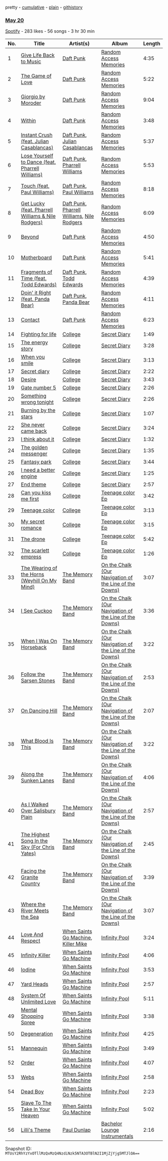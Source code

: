 pretty - [cumulative](/playlists/cumulative/7IwNlM5pdX8XWPyhMRhq64.md) - [plain](/playlists/plain/7IwNlM5pdX8XWPyhMRhq64) - [githistory](https://github.githistory.xyz/mackorone/spotify-playlist-archive/blob/main/playlists/plain/7IwNlM5pdX8XWPyhMRhq64)

### [May 20](https://open.spotify.com/playlist/7IwNlM5pdX8XWPyhMRhq64)

> 

[Spotify](https://open.spotify.com/user/spotify) - 283 likes - 56 songs - 3 hr 30 min

| No. | Title | Artist(s) | Album | Length |
|---|---|---|---|---|
| 1 | [Give Life Back to Music](https://open.spotify.com/track/0dEIca2nhcxDUV8C5QkPYb) | [Daft Punk](https://open.spotify.com/artist/4tZwfgrHOc3mvqYlEYSvVi) | [Random Access Memories](https://open.spotify.com/album/4m2880jivSbbyEGAKfITCa) | 4:35 |
| 2 | [The Game of Love](https://open.spotify.com/track/3ctALmweZBapfBdFiIVpji) | [Daft Punk](https://open.spotify.com/artist/4tZwfgrHOc3mvqYlEYSvVi) | [Random Access Memories](https://open.spotify.com/album/4m2880jivSbbyEGAKfITCa) | 5:22 |
| 3 | [Giorgio by Moroder](https://open.spotify.com/track/0oks4FnzhNp5QPTZtoet7c) | [Daft Punk](https://open.spotify.com/artist/4tZwfgrHOc3mvqYlEYSvVi) | [Random Access Memories](https://open.spotify.com/album/4m2880jivSbbyEGAKfITCa) | 9:04 |
| 4 | [Within](https://open.spotify.com/track/7Bxv0WL7UC6WwQpk9TzdMJ) | [Daft Punk](https://open.spotify.com/artist/4tZwfgrHOc3mvqYlEYSvVi) | [Random Access Memories](https://open.spotify.com/album/4m2880jivSbbyEGAKfITCa) | 3:48 |
| 5 | [Instant Crush \(feat\. Julian Casablancas\)](https://open.spotify.com/track/2cGxRwrMyEAp8dEbuZaVv6) | [Daft Punk](https://open.spotify.com/artist/4tZwfgrHOc3mvqYlEYSvVi), [Julian Casablancas](https://open.spotify.com/artist/1rAv1GhTQ2rmG94p9lU3rB) | [Random Access Memories](https://open.spotify.com/album/4m2880jivSbbyEGAKfITCa) | 5:37 |
| 6 | [Lose Yourself to Dance \(feat\. Pharrell Williams\)](https://open.spotify.com/track/5CMjjywI0eZMixPeqNd75R) | [Daft Punk](https://open.spotify.com/artist/4tZwfgrHOc3mvqYlEYSvVi), [Pharrell Williams](https://open.spotify.com/artist/2RdwBSPQiwcmiDo9kixcl8) | [Random Access Memories](https://open.spotify.com/album/4m2880jivSbbyEGAKfITCa) | 5:53 |
| 7 | [Touch \(feat\. Paul Williams\)](https://open.spotify.com/track/7oaEjLP2dTJLJsITbAxTOz) | [Daft Punk](https://open.spotify.com/artist/4tZwfgrHOc3mvqYlEYSvVi), [Paul Williams](https://open.spotify.com/artist/3f626JSVauIhTQgatsFcs4) | [Random Access Memories](https://open.spotify.com/album/4m2880jivSbbyEGAKfITCa) | 8:18 |
| 8 | [Get Lucky \(feat\. Pharrell Williams & Nile Rodgers\)](https://open.spotify.com/track/69kOkLUCkxIZYexIgSG8rq) | [Daft Punk](https://open.spotify.com/artist/4tZwfgrHOc3mvqYlEYSvVi), [Pharrell Williams](https://open.spotify.com/artist/2RdwBSPQiwcmiDo9kixcl8), [Nile Rodgers](https://open.spotify.com/artist/3yDIp0kaq9EFKe07X1X2rz) | [Random Access Memories](https://open.spotify.com/album/4m2880jivSbbyEGAKfITCa) | 6:09 |
| 9 | [Beyond](https://open.spotify.com/track/0k1xMUwn9sb7bZiqdT9ygx) | [Daft Punk](https://open.spotify.com/artist/4tZwfgrHOc3mvqYlEYSvVi) | [Random Access Memories](https://open.spotify.com/album/4m2880jivSbbyEGAKfITCa) | 4:50 |
| 10 | [Motherboard](https://open.spotify.com/track/79koEJRtKOOGJ0VSAF3FMk) | [Daft Punk](https://open.spotify.com/artist/4tZwfgrHOc3mvqYlEYSvVi) | [Random Access Memories](https://open.spotify.com/album/4m2880jivSbbyEGAKfITCa) | 5:41 |
| 11 | [Fragments of Time \(feat\. Todd Edwards\)](https://open.spotify.com/track/0IedgQjjJ8Ad4B3UDQ5Lyn) | [Daft Punk](https://open.spotify.com/artist/4tZwfgrHOc3mvqYlEYSvVi), [Todd Edwards](https://open.spotify.com/artist/6MFopqejpmTUUZlcRmGzgg) | [Random Access Memories](https://open.spotify.com/album/4m2880jivSbbyEGAKfITCa) | 4:39 |
| 12 | [Doin' it Right \(feat\. Panda Bear\)](https://open.spotify.com/track/36c4JohayB9qd64eidQMBi) | [Daft Punk](https://open.spotify.com/artist/4tZwfgrHOc3mvqYlEYSvVi), [Panda Bear](https://open.spotify.com/artist/1R84VlXnFFULOsWWV8IrCQ) | [Random Access Memories](https://open.spotify.com/album/4m2880jivSbbyEGAKfITCa) | 4:11 |
| 13 | [Contact](https://open.spotify.com/track/2KHRENHQzTIQ001nlP9Gdc) | [Daft Punk](https://open.spotify.com/artist/4tZwfgrHOc3mvqYlEYSvVi) | [Random Access Memories](https://open.spotify.com/album/4m2880jivSbbyEGAKfITCa) | 6:23 |
| 14 | [Fighting for life](https://open.spotify.com/track/0Ohx3UwCug9Tl9MTlfTIOE) | [College](https://open.spotify.com/artist/11TlWPqyDFLHGccTFQhcc6) | [Secret Diary](https://open.spotify.com/album/5ht12IrhLmGMRgAOBWaagl) | 1:49 |
| 15 | [The energy story](https://open.spotify.com/track/0EAQRC3mjDrY4tYBcjmmtf) | [College](https://open.spotify.com/artist/11TlWPqyDFLHGccTFQhcc6) | [Secret Diary](https://open.spotify.com/album/5ht12IrhLmGMRgAOBWaagl) | 3:28 |
| 16 | [When you smile](https://open.spotify.com/track/5UD9UWF7pOJa8ROioQB7aT) | [College](https://open.spotify.com/artist/11TlWPqyDFLHGccTFQhcc6) | [Secret Diary](https://open.spotify.com/album/5ht12IrhLmGMRgAOBWaagl) | 3:13 |
| 17 | [Secret diary](https://open.spotify.com/track/1l3XSKd7cswKeKosbFDVMe) | [College](https://open.spotify.com/artist/11TlWPqyDFLHGccTFQhcc6) | [Secret Diary](https://open.spotify.com/album/5ht12IrhLmGMRgAOBWaagl) | 2:22 |
| 18 | [Desire](https://open.spotify.com/track/2fp7yrQ0Kb3mgZc0cPvYqA) | [College](https://open.spotify.com/artist/11TlWPqyDFLHGccTFQhcc6) | [Secret Diary](https://open.spotify.com/album/5ht12IrhLmGMRgAOBWaagl) | 3:43 |
| 19 | [Gate number 5](https://open.spotify.com/track/5g9fOkQM8ysv6zVHbUwp6v) | [College](https://open.spotify.com/artist/11TlWPqyDFLHGccTFQhcc6) | [Secret Diary](https://open.spotify.com/album/5ht12IrhLmGMRgAOBWaagl) | 2:26 |
| 20 | [Something wrong tonight](https://open.spotify.com/track/6Dt3DpHuFGMq6YDkDx1Fmk) | [College](https://open.spotify.com/artist/11TlWPqyDFLHGccTFQhcc6) | [Secret Diary](https://open.spotify.com/album/5ht12IrhLmGMRgAOBWaagl) | 2:26 |
| 21 | [Burning by the stars](https://open.spotify.com/track/7mUTDEHA8cWJpi4w5zr8LP) | [College](https://open.spotify.com/artist/11TlWPqyDFLHGccTFQhcc6) | [Secret Diary](https://open.spotify.com/album/5ht12IrhLmGMRgAOBWaagl) | 1:07 |
| 22 | [She never came back](https://open.spotify.com/track/4ouaSAeqPnkv5fnrF0dy2y) | [College](https://open.spotify.com/artist/11TlWPqyDFLHGccTFQhcc6) | [Secret Diary](https://open.spotify.com/album/5ht12IrhLmGMRgAOBWaagl) | 3:24 |
| 23 | [I think about it](https://open.spotify.com/track/2ZZRrcMeYB6671HdEcwM2b) | [College](https://open.spotify.com/artist/11TlWPqyDFLHGccTFQhcc6) | [Secret Diary](https://open.spotify.com/album/5ht12IrhLmGMRgAOBWaagl) | 1:32 |
| 24 | [The golden messenger](https://open.spotify.com/track/4CVfTZru0WqDbvOTAWsoHn) | [College](https://open.spotify.com/artist/11TlWPqyDFLHGccTFQhcc6) | [Secret Diary](https://open.spotify.com/album/5ht12IrhLmGMRgAOBWaagl) | 1:35 |
| 25 | [Fantasy park](https://open.spotify.com/track/14w0lNwDIaoi2WA5CeOHWF) | [College](https://open.spotify.com/artist/11TlWPqyDFLHGccTFQhcc6) | [Secret Diary](https://open.spotify.com/album/5ht12IrhLmGMRgAOBWaagl) | 3:44 |
| 26 | [I need a better engine](https://open.spotify.com/track/3oZ4o2v0H4A5fmWet0fadW) | [College](https://open.spotify.com/artist/11TlWPqyDFLHGccTFQhcc6) | [Secret Diary](https://open.spotify.com/album/5ht12IrhLmGMRgAOBWaagl) | 1:25 |
| 27 | [End theme](https://open.spotify.com/track/2oOBdX3E3wtROU0HbKzOf7) | [College](https://open.spotify.com/artist/11TlWPqyDFLHGccTFQhcc6) | [Secret Diary](https://open.spotify.com/album/5ht12IrhLmGMRgAOBWaagl) | 2:57 |
| 28 | [Can you kiss me first](https://open.spotify.com/track/2RJD6EyGDQVg1Ow2vfVrqp) | [College](https://open.spotify.com/artist/11TlWPqyDFLHGccTFQhcc6) | [Teenage color Ep](https://open.spotify.com/album/1wC9BMiXnkApTM7TlYlJ9q) | 3:42 |
| 29 | [Teenage color](https://open.spotify.com/track/3hH0nFoo3ZcBzggdKXkgs0) | [College](https://open.spotify.com/artist/11TlWPqyDFLHGccTFQhcc6) | [Teenage color Ep](https://open.spotify.com/album/1wC9BMiXnkApTM7TlYlJ9q) | 3:13 |
| 30 | [My secret romance](https://open.spotify.com/track/719fqHefz9B9G10uUXSN0G) | [College](https://open.spotify.com/artist/11TlWPqyDFLHGccTFQhcc6) | [Teenage color Ep](https://open.spotify.com/album/1wC9BMiXnkApTM7TlYlJ9q) | 3:15 |
| 31 | [The drone](https://open.spotify.com/track/276jkrLMmmBi4II9N5S8UN) | [College](https://open.spotify.com/artist/11TlWPqyDFLHGccTFQhcc6) | [Teenage color Ep](https://open.spotify.com/album/1wC9BMiXnkApTM7TlYlJ9q) | 5:42 |
| 32 | [The scarlett empress](https://open.spotify.com/track/46A9awz7xtpDGNeNtaqWMh) | [College](https://open.spotify.com/artist/11TlWPqyDFLHGccTFQhcc6) | [Teenage color Ep](https://open.spotify.com/album/1wC9BMiXnkApTM7TlYlJ9q) | 1:26 |
| 33 | [The Wearing of the Horns \(Weyhill On My Mind\)](https://open.spotify.com/track/5OulqVddWLrYzYUsfMvAwq) | [The Memory Band](https://open.spotify.com/artist/2Baf5i4wqsjNHCIheREXQQ) | [On the Chalk \(Our Navigation of the Line of the Downs\)](https://open.spotify.com/album/32YY4RPo8UJaxNKw3oxZ77) | 3:07 |
| 34 | [I See Cuckoo](https://open.spotify.com/track/6hQTMhqRXHZ2QLxESjdV9r) | [The Memory Band](https://open.spotify.com/artist/2Baf5i4wqsjNHCIheREXQQ) | [On the Chalk \(Our Navigation of the Line of the Downs\)](https://open.spotify.com/album/32YY4RPo8UJaxNKw3oxZ77) | 3:36 |
| 35 | [When I Was On Horseback](https://open.spotify.com/track/1iZSiRfWtCSgTr2MCuxgXQ) | [The Memory Band](https://open.spotify.com/artist/2Baf5i4wqsjNHCIheREXQQ) | [On the Chalk \(Our Navigation of the Line of the Downs\)](https://open.spotify.com/album/32YY4RPo8UJaxNKw3oxZ77) | 3:22 |
| 36 | [Follow the Sarsen Stones](https://open.spotify.com/track/61DmfZfAxGmhGq08cuaomy) | [The Memory Band](https://open.spotify.com/artist/2Baf5i4wqsjNHCIheREXQQ) | [On the Chalk \(Our Navigation of the Line of the Downs\)](https://open.spotify.com/album/32YY4RPo8UJaxNKw3oxZ77) | 2:53 |
| 37 | [On Dancing Hill](https://open.spotify.com/track/7BCmtam7tustgimiSwYsPK) | [The Memory Band](https://open.spotify.com/artist/2Baf5i4wqsjNHCIheREXQQ) | [On the Chalk \(Our Navigation of the Line of the Downs\)](https://open.spotify.com/album/32YY4RPo8UJaxNKw3oxZ77) | 2:07 |
| 38 | [What Blood Is This](https://open.spotify.com/track/1DMq6M5LaxMHzJDfiH8Qs5) | [The Memory Band](https://open.spotify.com/artist/2Baf5i4wqsjNHCIheREXQQ) | [On the Chalk \(Our Navigation of the Line of the Downs\)](https://open.spotify.com/album/32YY4RPo8UJaxNKw3oxZ77) | 3:22 |
| 39 | [Along the Sunken Lanes](https://open.spotify.com/track/2hH3fnjobQIq6FcYSDlRMl) | [The Memory Band](https://open.spotify.com/artist/2Baf5i4wqsjNHCIheREXQQ) | [On the Chalk \(Our Navigation of the Line of the Downs\)](https://open.spotify.com/album/32YY4RPo8UJaxNKw3oxZ77) | 4:06 |
| 40 | [As I Walked Over Salisbury Plain](https://open.spotify.com/track/0dA4uE6Tm4mBWsRh7T8q5o) | [The Memory Band](https://open.spotify.com/artist/2Baf5i4wqsjNHCIheREXQQ) | [On the Chalk \(Our Navigation of the Line of the Downs\)](https://open.spotify.com/album/32YY4RPo8UJaxNKw3oxZ77) | 2:57 |
| 41 | [The Highest Song In the Sky \(For Chris Yates\)](https://open.spotify.com/track/0pIFFvMf7f5NmYsiy1EuiW) | [The Memory Band](https://open.spotify.com/artist/2Baf5i4wqsjNHCIheREXQQ) | [On the Chalk \(Our Navigation of the Line of the Downs\)](https://open.spotify.com/album/32YY4RPo8UJaxNKw3oxZ77) | 2:45 |
| 42 | [Facing the Granite Country](https://open.spotify.com/track/6gY2oQJb80CTIz92mW7UDB) | [The Memory Band](https://open.spotify.com/artist/2Baf5i4wqsjNHCIheREXQQ) | [On the Chalk \(Our Navigation of the Line of the Downs\)](https://open.spotify.com/album/32YY4RPo8UJaxNKw3oxZ77) | 3:39 |
| 43 | [Where the River Meets the Sea](https://open.spotify.com/track/0zoayQp1PK3TIhrJZjGWAX) | [The Memory Band](https://open.spotify.com/artist/2Baf5i4wqsjNHCIheREXQQ) | [On the Chalk \(Our Navigation of the Line of the Downs\)](https://open.spotify.com/album/32YY4RPo8UJaxNKw3oxZ77) | 3:07 |
| 44 | [Love And Respect](https://open.spotify.com/track/2Ubo2lZJbhdAReX1xrcbSs) | [When Saints Go Machine](https://open.spotify.com/artist/0E7PsXA3qAN3NCycrWDFaf), [Killer Mike](https://open.spotify.com/artist/2N4EYkIlG1kv25g6Wv8LGI) | [Infinity Pool](https://open.spotify.com/album/6pBtWWihhSjljBkStA0EkX) | 3:24 |
| 45 | [Infinity Killer](https://open.spotify.com/track/48iKT1gnuOJd0NIM3NnLtU) | [When Saints Go Machine](https://open.spotify.com/artist/0E7PsXA3qAN3NCycrWDFaf) | [Infinity Pool](https://open.spotify.com/album/6pBtWWihhSjljBkStA0EkX) | 4:06 |
| 46 | [Iodine](https://open.spotify.com/track/6AABV28lVv0FR6r2Y7tLPx) | [When Saints Go Machine](https://open.spotify.com/artist/0E7PsXA3qAN3NCycrWDFaf) | [Infinity Pool](https://open.spotify.com/album/6pBtWWihhSjljBkStA0EkX) | 3:53 |
| 47 | [Yard Heads](https://open.spotify.com/track/4rYKk1PCNHNCoWpHb0uXum) | [When Saints Go Machine](https://open.spotify.com/artist/0E7PsXA3qAN3NCycrWDFaf) | [Infinity Pool](https://open.spotify.com/album/6pBtWWihhSjljBkStA0EkX) | 2:57 |
| 48 | [System Of Unlimited Love](https://open.spotify.com/track/6rzfzIV9OGhb4sawb17nyS) | [When Saints Go Machine](https://open.spotify.com/artist/0E7PsXA3qAN3NCycrWDFaf) | [Infinity Pool](https://open.spotify.com/album/6pBtWWihhSjljBkStA0EkX) | 5:11 |
| 49 | [Mental Shopping Spree](https://open.spotify.com/track/0SnbZj1vLIkNsgMKaSeWxY) | [When Saints Go Machine](https://open.spotify.com/artist/0E7PsXA3qAN3NCycrWDFaf) | [Infinity Pool](https://open.spotify.com/album/6pBtWWihhSjljBkStA0EkX) | 3:38 |
| 50 | [Degeneration](https://open.spotify.com/track/3aiogw2fDBiS44nozu9CVa) | [When Saints Go Machine](https://open.spotify.com/artist/0E7PsXA3qAN3NCycrWDFaf) | [Infinity Pool](https://open.spotify.com/album/6pBtWWihhSjljBkStA0EkX) | 4:25 |
| 51 | [Mannequin](https://open.spotify.com/track/1QI6x8JtzwW8ipGBVh387U) | [When Saints Go Machine](https://open.spotify.com/artist/0E7PsXA3qAN3NCycrWDFaf) | [Infinity Pool](https://open.spotify.com/album/6pBtWWihhSjljBkStA0EkX) | 3:49 |
| 52 | [Order](https://open.spotify.com/track/2oILxNjIHSzSZFbzsJQClX) | [When Saints Go Machine](https://open.spotify.com/artist/0E7PsXA3qAN3NCycrWDFaf) | [Infinity Pool](https://open.spotify.com/album/6pBtWWihhSjljBkStA0EkX) | 4:07 |
| 53 | [Webs](https://open.spotify.com/track/5XEu11lMNGVixeMoIoZaOr) | [When Saints Go Machine](https://open.spotify.com/artist/0E7PsXA3qAN3NCycrWDFaf) | [Infinity Pool](https://open.spotify.com/album/6pBtWWihhSjljBkStA0EkX) | 2:58 |
| 54 | [Dead Boy](https://open.spotify.com/track/1udYX9T6KpUVbpmZrgx96D) | [When Saints Go Machine](https://open.spotify.com/artist/0E7PsXA3qAN3NCycrWDFaf) | [Infinity Pool](https://open.spotify.com/album/6pBtWWihhSjljBkStA0EkX) | 2:23 |
| 55 | [Slave To The Take In Your Heaven](https://open.spotify.com/track/1ooq8WmY9K5sbhy6sjm72K) | [When Saints Go Machine](https://open.spotify.com/artist/0E7PsXA3qAN3NCycrWDFaf) | [Infinity Pool](https://open.spotify.com/album/6pBtWWihhSjljBkStA0EkX) | 5:02 |
| 56 | [Lilli's Theme](https://open.spotify.com/track/1b0QTDxd8GGCy55NlLMhYw) | [Paul Dunlap](https://open.spotify.com/artist/7yhh7cyLrEbAtmSu1Dxmbt) | [Bachelor Lounge Instrumentals](https://open.spotify.com/album/6welsWxJqZu58Evo5rYxs0) | 2:16 |

Snapshot ID: `MTUsY2RhYzYxOTllMzQxMzQ4NzdiNzk5NTA3OTBlN2I1MjZjYjg5MTJlOA==`
